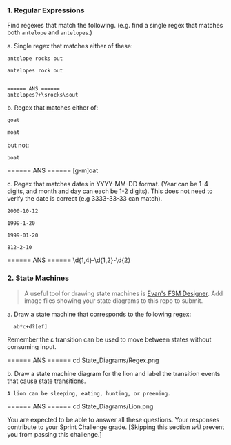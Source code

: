 ### 1. Regular Expressions
Find regexes that match the following. (e.g. find a single regex that matches
both `antelope` and `antelopes`.)

a. Single regex that matches either of these:

    antelope rocks out
    
    antelopes rock out


    ====== ANS ======
    antelopes?+\srocks\sout

b. Regex that matches either of:

    goat
    
    moat

  but not:

    boat


  ====== ANS ======
  [g-m]oat

c. Regex that matches dates in YYYY-MM-DD format. (Year can be 1-4 digits, and
  month and day can each be 1-2 digits). This does not need to verify the date
  is correct (e.g 3333-33-33 can match).

    2000-10-12
  
    1999-1-20
  
    1999-01-20
  
    812-2-10


  ====== ANS ======
  \d{1,4}\-\d{1,2}\-\d{2}

### 2. State Machines

> A useful tool for drawing state machines is [Evan's FSM
> Designer](http://madebyevan.com/fsm/). Add image files 
> showing your state diagrams to this repo to submit.

a. Draw a state machine that corresponds to the following regex:

      ab*c+d?[ef]

  Remember the ε transition can be used to move between states without
  consuming input. 

====== ANS ======
cd State_Diagrams/Regex.png


b. Draw a state machine diagram for the lion and label the transition events that
  cause state transitions.
  
    A lion can be sleeping, eating, hunting, or preening.

====== ANS ======
cd State_Diagrams/Lion.png


You are expected to be able to answer all these questions. Your responses contribute to your Sprint Challenge grade. [Skipping this section *will* prevent you from passing this challenge.]
